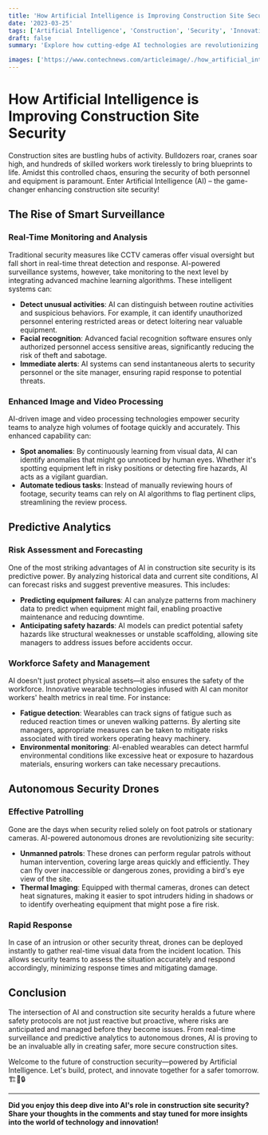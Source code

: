 ```yaml
---
title: 'How Artificial Intelligence is Improving Construction Site Security'
date: '2023-03-25'
tags: ['Artificial Intelligence', 'Construction', 'Security', 'Innovation']
draft: false
summary: 'Explore how cutting-edge AI technologies are revolutionizing construction site security by enhancing monitoring, predicting risks, and ensuring a safer work environment.'

images: ['https://www.contechnews.com/articleimage/./how_artificial_intelligence_is_improving_construction_site_security.png']
---
```


# How Artificial Intelligence is Improving Construction Site Security

Construction sites are bustling hubs of activity. Bulldozers roar, cranes soar high, and hundreds of skilled workers work tirelessly to bring blueprints to life. Amidst this controlled chaos, ensuring the security of both personnel and equipment is paramount. Enter Artificial Intelligence (AI) – the game-changer enhancing construction site security!

## The Rise of Smart Surveillance

### Real-Time Monitoring and Analysis

Traditional security measures like CCTV cameras offer visual oversight but fall short in real-time threat detection and response. AI-powered surveillance systems, however, take monitoring to the next level by integrating advanced machine learning algorithms. These intelligent systems can:

- **Detect unusual activities**: AI can distinguish between routine activities and suspicious behaviors. For example, it can identify unauthorized personnel entering restricted areas or detect loitering near valuable equipment.
- **Facial recognition**: Advanced facial recognition software ensures only authorized personnel access sensitive areas, significantly reducing the risk of theft and sabotage.
- **Immediate alerts**: AI systems can send instantaneous alerts to security personnel or the site manager, ensuring rapid response to potential threats.

### Enhanced Image and Video Processing

AI-driven image and video processing technologies empower security teams to analyze high volumes of footage quickly and accurately. This enhanced capability can:

- **Spot anomalies**: By continuously learning from visual data, AI can identify anomalies that might go unnoticed by human eyes. Whether it's spotting equipment left in risky positions or detecting fire hazards, AI acts as a vigilant guardian.
- **Automate tedious tasks**: Instead of manually reviewing hours of footage, security teams can rely on AI algorithms to flag pertinent clips, streamlining the review process.

## Predictive Analytics

### Risk Assessment and Forecasting

One of the most striking advantages of AI in construction site security is its predictive power. By analyzing historical data and current site conditions, AI can forecast risks and suggest preventive measures. This includes:

- **Predicting equipment failures**: AI can analyze patterns from machinery data to predict when equipment might fail, enabling proactive maintenance and reducing downtime.
- **Anticipating safety hazards**: AI models can predict potential safety hazards like structural weaknesses or unstable scaffolding, allowing site managers to address issues before accidents occur.

### Workforce Safety and Management

AI doesn't just protect physical assets—it also ensures the safety of the workforce. Innovative wearable technologies infused with AI can monitor workers' health metrics in real time. For instance:

- **Fatigue detection**: Wearables can track signs of fatigue such as reduced reaction times or uneven walking patterns. By alerting site managers, appropriate measures can be taken to mitigate risks associated with tired workers operating heavy machinery.
- **Environmental monitoring**: AI-enabled wearables can detect harmful environmental conditions like excessive heat or exposure to hazardous materials, ensuring workers can take necessary precautions.

## Autonomous Security Drones

### Effective Patrolling

Gone are the days when security relied solely on foot patrols or stationary cameras. AI-powered autonomous drones are revolutionizing site security:

- **Unmanned patrols**: These drones can perform regular patrols without human intervention, covering large areas quickly and efficiently. They can fly over inaccessible or dangerous zones, providing a bird's eye view of the site.
- **Thermal Imaging**: Equipped with thermal cameras, drones can detect heat signatures, making it easier to spot intruders hiding in shadows or to identify overheating equipment that might pose a fire risk.

### Rapid Response

In case of an intrusion or other security threat, drones can be deployed instantly to gather real-time visual data from the incident location. This allows security teams to assess the situation accurately and respond accordingly, minimizing response times and mitigating damage.

## Conclusion

The intersection of AI and construction site security heralds a future where safety protocols are not just reactive but proactive, where risks are anticipated and managed before they become issues. From real-time surveillance and predictive analytics to autonomous drones, AI is proving to be an invaluable ally in creating safer, more secure construction sites.

Welcome to the future of construction security—powered by Artificial Intelligence. Let's build, protect, and innovate together for a safer tomorrow. 🏗️🤖🔒

---

**Did you enjoy this deep dive into AI's role in construction site security? Share your thoughts in the comments and stay tuned for more insights into the world of technology and innovation!**